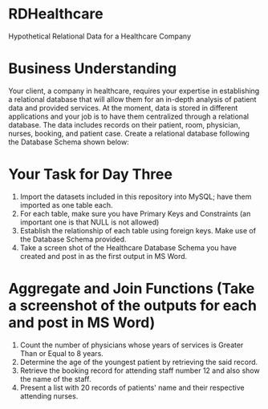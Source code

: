 # RDHealthcare
Hypothetical Relational Data for a Healthcare Company

# Business Understanding
Your client, a company in healthcare, requires your expertise in establishing a relational database that will allow them for an in-depth analysis of patient data and
provided services. At the moment, data is stored in different applications and your job is to have them centralized through a relational database. The data includes
records on their patient, room, physician, nurses, booking, and patient case. Create a relational database following the Database Schema shown below:

# Your Task for Day Three
1. Import the datasets included in this repository into MySQL; have them imported as one table each.
2. For each table, make sure you have Primary Keys and Constraints (an important one is that NULL is not allowed)
3. Establish the relationship of each table using foreign keys. Make use of the Database Schema provided.
4. Take a screen shot of the Healthcare Database Schema you have created and post in as the first output in MS Word.

# Aggregate and Join Functions (Take a screenshot of the outputs for each and post in MS Word)
1. Count the number of physicians whose years of services is Greater Than or Equal to 8 years.
2. Determine the age of the youngest patient by retrieving the said record.
3. Retrieve the booking record for attending staff number 12 and also show the name of the staff.
4. Present a list with 20 records of patients' name and their respective attending nurses. 
